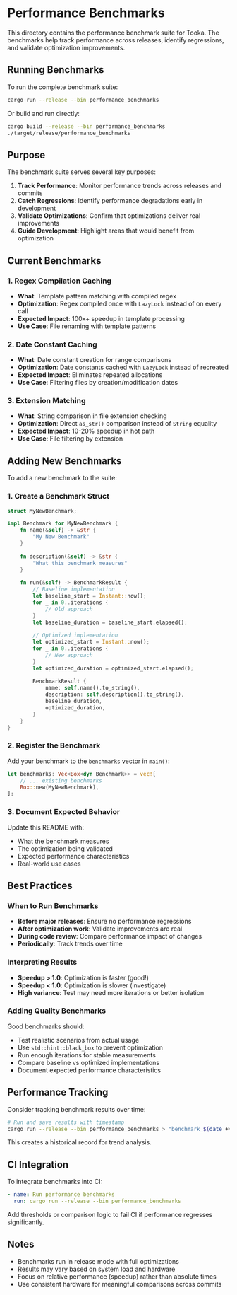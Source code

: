 # Performance Benchmarks

This directory contains the performance benchmark suite for Tooka. The benchmarks help track performance across releases, identify regressions, and validate optimization improvements.

## Running Benchmarks

To run the complete benchmark suite:

```bash
cargo run --release --bin performance_benchmarks
```

Or build and run directly:

```bash
cargo build --release --bin performance_benchmarks
./target/release/performance_benchmarks
```

## Purpose

The benchmark suite serves several key purposes:

1. **Track Performance**: Monitor performance trends across releases and commits
2. **Catch Regressions**: Identify performance degradations early in development
3. **Validate Optimizations**: Confirm that optimizations deliver real improvements
4. **Guide Development**: Highlight areas that would benefit from optimization

## Current Benchmarks

### 1. Regex Compilation Caching
- **What**: Template pattern matching with compiled regex
- **Optimization**: Regex compiled once with `LazyLock` instead of on every call
- **Expected Impact**: 100x+ speedup in template processing
- **Use Case**: File renaming with template patterns

### 2. Date Constant Caching
- **What**: Date constant creation for range comparisons
- **Optimization**: Date constants cached with `LazyLock` instead of recreated
- **Expected Impact**: Eliminates repeated allocations
- **Use Case**: Filtering files by creation/modification dates

### 3. Extension Matching
- **What**: String comparison in file extension checking
- **Optimization**: Direct `as_str()` comparison instead of `String` equality
- **Expected Impact**: 10-20% speedup in hot path
- **Use Case**: File filtering by extension

## Adding New Benchmarks

To add a new benchmark to the suite:

### 1. Create a Benchmark Struct

```rust
struct MyNewBenchmark;

impl Benchmark for MyNewBenchmark {
    fn name(&self) -> &str {
        "My New Benchmark"
    }
    
    fn description(&self) -> &str {
        "What this benchmark measures"
    }
    
    fn run(&self) -> BenchmarkResult {
        // Baseline implementation
        let baseline_start = Instant::now();
        for _ in 0..iterations {
            // Old approach
        }
        let baseline_duration = baseline_start.elapsed();
        
        // Optimized implementation
        let optimized_start = Instant::now();
        for _ in 0..iterations {
            // New approach
        }
        let optimized_duration = optimized_start.elapsed();
        
        BenchmarkResult {
            name: self.name().to_string(),
            description: self.description().to_string(),
            baseline_duration,
            optimized_duration,
        }
    }
}
```

### 2. Register the Benchmark

Add your benchmark to the `benchmarks` vector in `main()`:

```rust
let benchmarks: Vec<Box<dyn Benchmark>> = vec![
    // ... existing benchmarks
    Box::new(MyNewBenchmark),
];
```

### 3. Document Expected Behavior

Update this README with:
- What the benchmark measures
- The optimization being validated
- Expected performance characteristics
- Real-world use cases

## Best Practices

### When to Run Benchmarks

- **Before major releases**: Ensure no performance regressions
- **After optimization work**: Validate improvements are real
- **During code review**: Compare performance impact of changes
- **Periodically**: Track trends over time

### Interpreting Results

- **Speedup > 1.0**: Optimization is faster (good!)
- **Speedup < 1.0**: Optimization is slower (investigate)
- **High variance**: Test may need more iterations or better isolation

### Adding Quality Benchmarks

Good benchmarks should:
- Test realistic scenarios from actual usage
- Use `std::hint::black_box` to prevent optimization
- Run enough iterations for stable measurements
- Compare baseline vs optimized implementations
- Document expected performance characteristics

## Performance Tracking

Consider tracking benchmark results over time:

```bash
# Run and save results with timestamp
cargo run --release --bin performance_benchmarks > "benchmark_$(date +%Y%m%d).txt"
```

This creates a historical record for trend analysis.

## CI Integration

To integrate benchmarks into CI:

```yaml
- name: Run performance benchmarks
  run: cargo run --release --bin performance_benchmarks
```

Add thresholds or comparison logic to fail CI if performance regresses significantly.

## Notes

- Benchmarks run in release mode with full optimizations
- Results may vary based on system load and hardware
- Focus on relative performance (speedup) rather than absolute times
- Use consistent hardware for meaningful comparisons across commits
